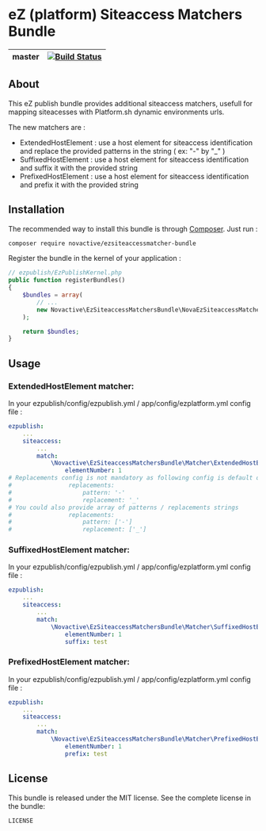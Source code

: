 # eZ (platform) Siteaccess Matchers Bundle

 master | [![Build Status](https://travis-ci.org/Novactive/ezsiteaccessmatchers-bundle.svg?branch=master)](https://travis-ci.org/Novactive/ezsiteaccessmatchers-bundle)|
--------|---------|

## About

This eZ publish bundle provides additional siteaccess matchers, usefull for mapping siteacesses with Platform.sh dynamic environments urls.

The new matchers are :

* ExtendedHostElement : use a host element for siteaccess identification and replace the provided patterns in the string ( ex: "-" by "_" )
* SuffixedHostElement : use a host element for siteaccess identification and suffix it with the provided string
* PrefixedHostElement : use a host element for siteaccess identification and prefix it with the provided string

## Installation

The recommended way to install this bundle is through [Composer](http://getcomposer.org/). Just run :

```bash
composer require novactive/ezsiteaccessmatcher-bundle
```

Register the bundle in the kernel of your application :

```php
// ezpublish/EzPublishKernel.php
public function registerBundles()
{
    $bundles = array(
        // ...
        new Novactive\EzSiteaccessMatchersBundle\NovaEzSiteaccessMatchersBundle(),
    );

    return $bundles;
}
```

## Usage

### ExtendedHostElement matcher:

In your ezpublish/config/ezpublish.yml / app/config/ezplatform.yml config file :

```yml
ezpublish:
    ...
    siteaccess:
        ...
        match:
            \Novactive\EzSiteaccessMatchersBundle\Matcher\ExtendedHostElement:
                elementNumber: 1
# Replacements config is not mandatory as following config is default one
#                replacements:
#                    pattern: '-'
#                    replacement: '_'
# You could also provide array of patterns / replacements strings
#                replacements:
#                    pattern: ['-']
#                    replacement: ['_']
```

### SuffixedHostElement matcher:

In your ezpublish/config/ezpublish.yml / app/config/ezplatform.yml config file :

```yml
ezpublish:
    ...
    siteaccess:
        ...
        match:
            \Novactive\EzSiteaccessMatchersBundle\Matcher\SuffixedHostElement:
                elementNumber: 1
                suffix: test
```

### PrefixedHostElement matcher:

In your ezpublish/config/ezpublish.yml / app/config/ezplatform.yml config file :

```yml
ezpublish:
    ...
    siteaccess:
        ...
        match:
            \Novactive\EzSiteaccessMatchersBundle\Matcher\PrefixedHostElement:
                elementNumber: 1
                prefix: test
```

## License

This bundle is released under the MIT license. See the complete license in the bundle:

```bash
LICENSE
```
